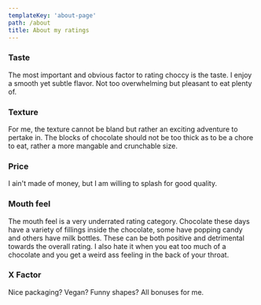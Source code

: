 ```yaml
---
templateKey: 'about-page'
path: /about
title: About my ratings
---
```

### Taste
The most important and obvious factor to rating choccy is the taste. I enjoy a smooth yet subtle flavor. Not too overwhelming but pleasant to eat plenty of.

### Texture
For me, the texture cannot be bland but rather an exciting adventure to pertake in. The blocks of chocolate should not be too thick as to be a chore to eat, rather a more mangable and crunchable size.

### Price
I ain't made of money, but I am willing to splash for good quality.

### Mouth feel
The mouth feel is a very underrated rating category. Chocolate these days have a variety of fillings inside the chocolate, some have popping candy and others have milk bottles. These can be both positive and detrimental towards the overall rating. I also hate it when you eat too much of a chocolate and you get a weird ass feeling in the back of your throat.

### X Factor
Nice packaging? Vegan? Funny shapes? All bonuses for me.
